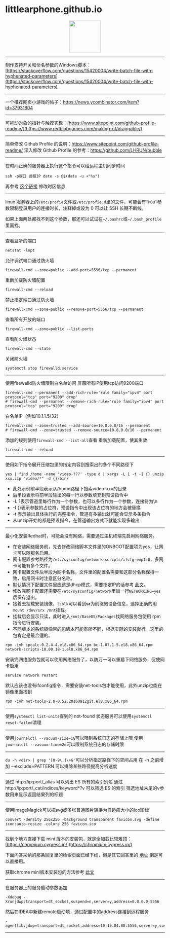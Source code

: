 # littlearphone.github.io
<div id="header" align="center">
  <img src="https://media.giphy.com/media/M9gbBd9nbDrOTu1Mqx/giphy.gif" width="100"/>
</div>

------------------------------------------------------------------

制作支持开关和命名参数的Windows脚本：[https://stackoverflow.com/questions/15420004/write-batch-file-with-hyphenated-parameters](https://stackoverflow.com/questions/15420004/write-batch-file-with-hyphenated-parameters)

------------------------------------------------------------------

一个推荐网页小游戏的帖子：https://news.ycombinator.com/item?id=37931804

------------------------------------------------------------------

可拖动对象的指针与触摸实现：[https://www.sitepoint.com/github-profile-readme/](https://www.redblobgames.com/making-of/draggable/)

------------------------------------------------------------------

简单修改 Github Profile 的说明：https://www.sitepoint.com/github-profile-readme/
深入修改 Github Profile 的参考：https://github.com/LHRUN/bubble

------------------------------------------------------------------

在时间正确的服务器上执行这个指令可以给远程主机同步时间
```
ssh -p端口 远程IP date -s @$(date -u +"%s")
```
再参考 [这个链接](https://linuxize.com/post/how-to-set-or-change-timezone-in-linux/) 修改时区信息

------------------------------------------------------------------

linux 服务器上的`/etc/profie`文件或`/etc/profie.d`里的文件，可能会有`TMOUT`参数限制登录用户的连接时长，注释掉或设为 0 可以让 SSH 长期不断线。

如果上面两处都找不到这个参数，那还可以试试在`~/.bashrc`或`~/.bash_profile`里面找。

------------------------------------------------------------------

查看监听的端口
```
netstat -lnpt
```

允许调试端口通过防火墙
```
firewall-cmd --zone=public --add-port=5556/tcp --permanent
```
重新加载防火墙配置
```
firewall-cmd --reload
```
禁止指定端口通过防火墙
```
firewall-cmd --zone=public --remove-port=5556/tcp --permanent
```
查看所有开放的端口
```
firewall-cmd --zone=public --list-ports
```
查看防火墙状态
```
firewall-cmd --state
```
关闭防火墙
```
systemctl stop firewalld.service
```

------------------------------------------------------------------

使用firewalld防火墙限制白名单访问
屏蔽所有IP使用tcp访问9200端口
```
firewall-cmd --permanent --add-rich-rule='rule family="ipv4" port protocol="tcp" port="9200" drop'
# firewall-cmd --permanent --remove-rich-rule='rule family="ipv4" port protocol="tcp" port="9200" drop'
```
白名单IP（例如10.1.1.5/32）
```
firewall-cmd --zone=trusted --add-source=10.8.0.0/16 --permanent
# firewall-cmd --zone=trusted --remove-source=10.8.0.0/16 --permanent
```
添加的规则使用`firewall-cmd --list-all`查看
重新加载配置，使其生效
```
firewall-cmd --reload
```

------------------------------------------------------------------

使用如下指令展开压缩包里的指定内容到搜索出的多个不同路径下
```
yes | find /home -name 'video-???' -type d | xargs -L 1 -t -I {} unzip xxx.zip "video/*" -d {}/bin/
```
- 此处示例前半段表示从/home路径下搜索video-xxx的目录
- 后半段表示将前半段输出的每一行以参数填充到预设指令中
- -L 1表示管道里每行作为一个参数，也可以多行作为一个参数，连接符为\n
- -I {}表示参数的占位符，预设指令中出现该占位符的地方会被替换
- -t 表示输出具体执行的完整指令，管道有多输出就可能会显示多条指令
- 从unzip开始的都是预设指令，在管道输出方式下就能实现多输出

------------------------------------------------------------------

最小化安装Redhat时，可能会没有网络，需要通过主机终端先启用网络服务。

- 在安装网络服务前，先去修改网络脚本文件里的ONBOOT配置项为yes，让网卡可以随服务启用。
- 网卡配置参考路径为`/etc/sysconfig/network-scripts/ifcfg-enp1s0`，多网卡可能有多个文件。
- 网卡配置文件后半段为网卡名称，文件里的配置名需要和这部分名称保持一致，启用网卡时注意区分名称。
- 默认情况下配置文件里应该是dhcp模式，需要指定IP的话参考 [此文](https://blog.csdn.net/hjxloveqsx/article/details/120529147)。
- 修改完网卡配置还需要在`/etc/sysconfig/network`里加一行`NETWORKING=yes`后保存退出。
- 接着去挂载安装镜像，`lsblk`可以看到**sr**为前缀的设备信息，选择正确的用`mount /dev/srx /mnt`挂载。
- 挂载后会显示只读，此时进入`/mnt/BaseOS/Packages`找网络服务包使用 rpm 指令进行安装。
- 不同版本的系统镜像带的包版本可能有所不同，根据实际的安装就行，这里的包肯定是最合适的。

```
rpm -ivh ipcalc-0.2.4-4.el8.x86_64.rpm bc-1.07.1-5.el8.x86_64.rpm network-scripts-10.00.18-1.el8.x86_64.rpm
```
安装完网络服务包就可以使用网络服务了，以防万一可以重启下网络服务，促使网卡启用
```
service network restart
```
默认应该也没有ifconfig指令，需要安装net-tools包才能使用，此外unzip也能在镜像里面找到
```
rpm -ivh net-tools-2.0-0.52.20160912git.el8.x86_64.rpm
```

------------------------------------------------------------------

使用`systemctl list-units`查到的 not-found 状态服务可以使用`systemctl reset-failed`清理

------------------------------------------------------------------

使用`journalctl --vacuum-size=1G`可以限制系统日志的存储上限
使用`journalctl --vacuum-time=2d`可以限制系统日志的存储时限

------------------------------------------------------------------

`du -h <dir> | grep '[0-9\.]\+G'`可以分析指定路径下的空间占用
在 -h 之前增加 --exclude=PATTERN 可以排除某些路径提高分析速度

------------------------------------------------------------------

通过 http://ip:port/_alias 可以列出 ES 所有的索引别名
通过 http://ip:port/_cat/indices/keyword*?v 可以筛选 ES 的索引
筛选地址末尾的v参数用来显示返回结果列的标题

------------------------------------------------------------------

使用ImageMagick可以把svg或多张普通图片转换为自适应大小的ico图标
```
convert -density 256x256 -background transparent favicon.svg -define icon:auto-resize -colors 256 favicon.ico
```

------------------------------------------------------------------

找到个地方直接下载 mini 版本的安装包，就是全加载比较难顶：[https://chromium.cypress.io/](https://chromium.cypress.io/)

下面问答采纳的那条回复里的检索页面已经下线，但是其它回答里的 <a href="https://vikyd.github.io/download-chromium-history-version/" target="_blank">地址</a> 倒是可以直接用。

获取chrome mini版本安装包的方法参考 <a href="https://stackoverflow.com/questions/54927496/how-to-download-older-versions-of-chrome-from-a-google-official-site" target="_blank">此文</a>

------------------------------------------------------------------

在服务器上的服务启动参数追加
```
-Xdebug -Xrunjdwp:transport=dt_socket,suspend=n,server=y,address=0.0.0.0:5556
```
然后在IDEA中新建remote启动项，通过配置中的address连接到远程服务
```
-agentlib:jdwp=transport=dt_socket,address=10.19.84.88:5556,server=y,suspend=n
```

------------------------------------------------------------------
